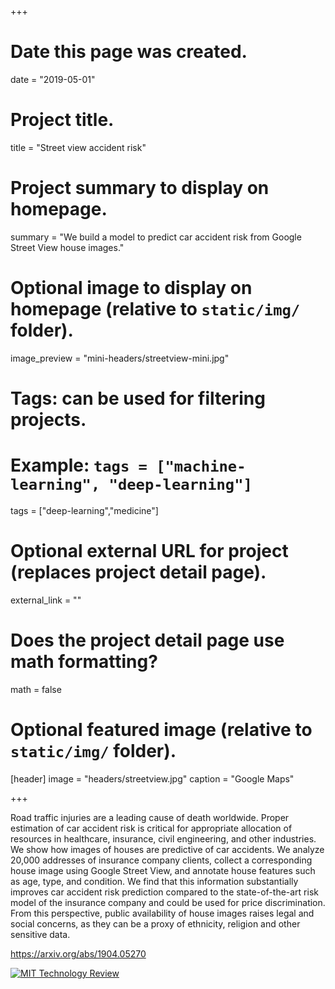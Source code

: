+++
# Date this page was created.
date = "2019-05-01"

# Project title.
title = "Street view accident risk"

# Project summary to display on homepage.
summary = "We build a model to predict car accident risk from Google Street View house images."

# Optional image to display on homepage (relative to `static/img/` folder).
image_preview = "mini-headers/streetview-mini.jpg"

# Tags: can be used for filtering projects.
# Example: `tags = ["machine-learning", "deep-learning"]`
tags = ["deep-learning","medicine"]

# Optional external URL for project (replaces project detail page).
external_link = ""

# Does the project detail page use math formatting?
math = false

# Optional featured image (relative to `static/img/` folder).
[header]
image = "headers/streetview.jpg"
caption = "Google Maps"

+++

Road traffic injuries are a leading cause of death worldwide. Proper estimation of car accident risk is critical for appropriate allocation of resources in healthcare, insurance, civil engineering, and other industries. We show how images of houses are predictive of car accidents. We analyze 20,000 addresses of insurance company clients, collect a corresponding house image using Google Street View, and annotate house features such as age, type, and condition. We find that this information substantially improves car accident risk prediction compared to the state-of-the-art risk model of the insurance company and could be used for price discrimination. From this perspective, public availability of house images raises legal and social concerns, as they can be a proxy of ethnicity, religion and other sensitive data.

https://arxiv.org/abs/1904.05270

[![MIT Technology Review](../../img/logos/mit1.png)](https://www.technologyreview.com/s/613432/how-a-google-street-view-image-of-your-house-predicts-your-risk-of-a-car-accident/)
